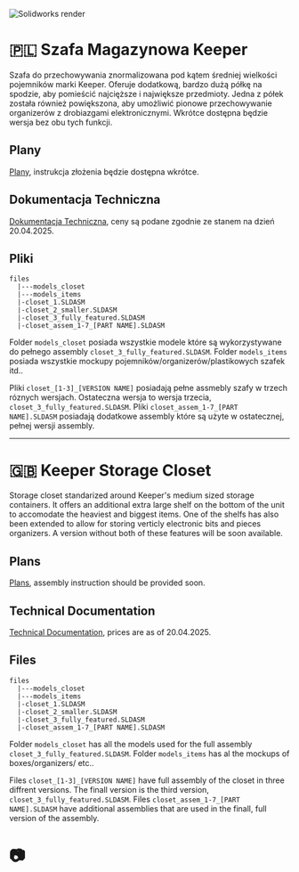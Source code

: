 ![Solidworks render](https://github.com/shunakiyama/Keeper-Storage-Closet/blob/main/pics/closet_full_combined.PNG)

# 🇵🇱 Szafa Magazynowa Keeper
Szafa do przechowywania znormalizowana pod kątem średniej wielkości pojemników marki Keeper. Oferuje dodatkową, bardzo dużą półkę na spodzie, aby pomieścić najcięższe i największe przedmioty. Jedna z półek została również powiększona, aby umożliwić pionowe przechowywanie organizerów z drobiazgami elektronicznymi. Wkrótce dostępna będzie wersja bez obu tych funkcji.

## Plany
[Plany](plans/pl/fully_featured/fully_featured_pl.pdf), instrukcja złożenia będzie dostępna wkrótce.

## Dokumentacja Techniczna
[Dokumentacja Techniczna](tech_docs/eng/Technical_Documentation.pdf), ceny są podane zgodnie ze stanem na dzień 20.04.2025.

## Pliki
```
files
  |---models_closet
  |---models_items
  |-closet_1.SLDASM
  |-closet_2_smaller.SLDASM
  |-closet_3_fully_featured.SLDASM
  |-closet_assem_1-7_[PART NAME].SLDASM
```
Folder ```models_closet``` posiada wszystkie modele które są wykorzystywane do pełnego assembly  ```closet_3_fully_featured.SLDASM```. Folder ```models_items``` posiada wszystkie mockupy pojemników/organizerów/plastikowych szafek itd.. 

Pliki ```closet_[1-3]_[VERSION NAME]``` posiadają pełne assmebly szafy w trzech róznych wersjach. Ostateczna wersja to wersja trzecia,  ```closet_3_fully_featured.SLDASM```. Pliki ```closet_assem_1-7_[PART NAME].SLDASM``` posiadają dodatkowe assembly które są użyte w ostatecznej, pełnej wersji assembly.

---
# 🇬🇧 Keeper Storage Closet
Storage closet standarized around Keeper's medium sized storage containers. It offers an additional extra large shelf on the bottom of the unit to accomodate the heaviest and biggest items. One of the shelfs has also been extended to allow for storing verticly electronic bits and pieces organizers. A version without both of these features will be soon available.

## Plans
[Plans](plans/eng/plans_fully_featured_eng.pdf), assembly instruction should be provided soon.

## Technical Documentation
[Technical Documentation](tech_docs/pl/Dokumentacja_Techniczna.pdf), prices are as of 20.04.2025.

## Files
```
files
  |---models_closet
  |---models_items
  |-closet_1.SLDASM
  |-closet_2_smaller.SLDASM
  |-closet_3_fully_featured.SLDASM
  |-closet_assem_1-7_[PART NAME].SLDASM
```
Folder ```models_closet``` has all the models used for the full assembly ```closet_3_fully_featured.SLDASM```. Folder ```models_items``` has al the mockups of boxes/organizers/ etc.. 

Files ```closet_[1-3]_[VERSION NAME]``` have full assembly of the closet in three diffrent versions. The finall version is the third version,  ```closet_3_fully_featured.SLDASM```. Files ```closet_assem_1-7_[PART NAME].SLDASM``` have additional assemblies that are used in the finall, full version of the assembly.

# 📷



